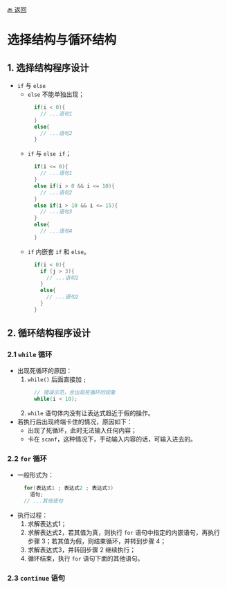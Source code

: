 [🔙 返回](../README.md)

# 选择结构与循环结构

## 1. 选择结构程序设计
  - `if` 与 `else`
    - `else` 不能单独出现；
      ``` C
        if(i < 0){
          // ...语句1
        }
        else{
          // ...语句2
        }
      ```
    - `if` 与 `else if`；
      ``` C
        if(i <= 0){
          // ...语句1
        }
        else if(i > 0 && i <= 10){
          // ...语句2
        }
        else if(i > 10 && i <= 15){
          // ...语句3
        }
        else{
          // ...语句4
        }
      ```
    - `if` 内嵌套 `if` 和 `else`。
      ``` C
        if(i < 0){
          if (j > 3){
            // ...语句1
          }
          else{
            // ...语句2
          }
        }
      ```

## 2. 循环结构程序设计
### 2.1 `while` 循环
  - 出现死循环的原因：
    1. `while()` 后面直接加 `;`
        ``` C
          // 错误示范，会出现死循环的现象
          while(i < 10);
        ```
    2. `while` 语句体内没有让表达式趋近于假的操作。
  - 若执行后出现终端卡住的情况，原因如下：
    - 出现了死循环，此时无法输入任何内容；
    - 卡在 `scanf`，这种情况下，手动输入内容的话，可输入进去的。

### 2.2 `for` 循环
  - 一般形式为：
    ``` C
      for(表达式1 ; 表达式2 ; 表达式3) 
        语句;
      // ...其他语句
    ```
  - 执行过程：
    1. 求解表达式1；
    2. 求解表达式2，若其值为真，则执行 `for` 语句中指定的内嵌语句，再执行步骤 3；若其值为假，则结束循环，并转到步骤 4；
    3. 求解表达式3，并转回步骤 2 继续执行；
    4. 循环结束，执行 `for` 语句下面的其他语句。

### 2.3 `continue` 语句